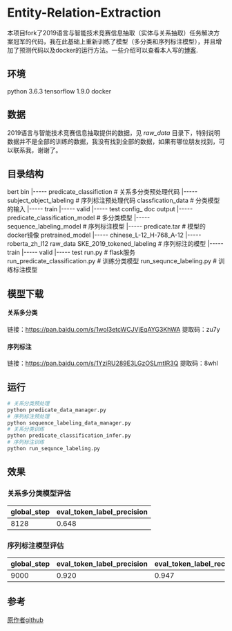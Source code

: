 # Entity-Relation-Extraction
本项目fork了2019语言与智能技术竞赛信息抽取（实体与关系抽取）任务解决方案冠军的代码，我在此基础上重新训练了模型（多分类和序列标注模型），并且增加了预测代码以及docker的运行方法。一些介绍可以查看本人写的[博客](https://blog.csdn.net/weixin_40570579/article/details/104900083).

## 环境
python 3.6.3
tensorflow 1.9.0
docker

## 数据
2019语言与智能技术竞赛信息抽取提供的数据，见 *raw_data* 目录下，特别说明数据并不是全部的训练的数据，我没有找到全部的数据，如果有哪位朋友找到，可以联系我，谢谢了。

## 目录结构
bert
bin
   |----- predicate_classifiction # 关系多分类预处理代码
   |----- subject_object_labeling # 序列标注预处理代码
classfication_data # 分类模型的输入
           |----- train
           |----- valid
           |----- test
config_
doc
output
    |----- predicate_classification_model # 多分类模型
    |----- sequence_labeling_model # 序列标注模型
    |----- predicate.tar # 模型的docker镜像
pretrained_model
    |----- chinese_L-12_H-768_A-12
    |----- roberta_zh_l12
raw_data
SKE_2019_tokened_labeling # 序列标注的模型
           |----- train
           |----- valid
           |----- test
run.py # flask服务
run_predicate_classification.py # 训练分类模型
run_sequnce_labeling.py # 训练标注模型

## 模型下载
#### 关系多分类
链接：https://pan.baidu.com/s/1wol3etcWCJVjEqAYG3KhWA 
提取码：zu7y 

#### 序列标注
链接：https://pan.baidu.com/s/1YziRU289E3LGzOSLmtIR3Q 
提取码：8whl

## 运行
```python
# 关系分类预处理
python predicate_data_manager.py
# 序列标注预处理
python sequence_labeling_data_manager.py
# 关系分类训练
python predicate_classification_infer.py
# 序列标注训练
python run_sequnce_labeling.py
```

## 效果
### 关系多分类模型评估
|  global_step   | eval_token_label_precision  |
|  ----  | ----  |
| 8128  | 0.648 |
### 序列标注模型评估
|  global_step   | eval_token_label_precision  | eval_token_label_recall | eval_token_label_f |
|  ----  | ----  | --- | --- |
| 9000  | 0.920 |   0.947 | 0.933 |

## 参考
[原作者github](https://github.com/yuanxiaosc/Entity-Relation-Extraction)